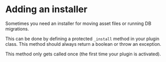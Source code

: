 # Adding an installer

Sometimes you need an installer for moving asset files or running DB migrations.

This can be done by defining a protected ```_install``` method in your plugin class. This method should always return a boolean or throw an exception.

This method only gets called once (the first time your plugin is activated).